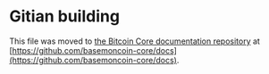 Gitian building
================

This file was moved to [the Bitcoin Core documentation repository](https://github.com/basemoncoin-core/docs/blob/master/gitian-building.md) at [https://github.com/basemoncoin-core/docs](https://github.com/basemoncoin-core/docs).
